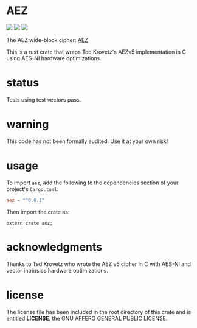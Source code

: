 
# AEZ
[![](https://travis-ci.org/david415/aez.png?branch=master)](https://www.travis-ci.org/david415/aez) [![](https://img.shields.io/crates/v/aez.svg)](https://crates.io/crates/aez) [![](https://docs.rs/aez/badge.svg)](https://docs.rs/aez/)

The AEZ wide-block cipher: [AEZ](http://web.cs.ucdavis.edu/~rogaway/aez/)

This is a rust crate that wraps Ted Krovetz's AEZv5 implementation
in C using AES-NI hardware optimizations.

# status

Tests using test vectors pass.

# warning

This code has not been formally audited. Use it at your own risk!


# usage

To import `aez`, add the following to the dependencies section of
your project's `Cargo.toml`:
```toml
aez = "^0.0.1"
```
Then import the crate as:
```rust,no_run
extern crate aez;
```

# acknowledgments

Thanks to Ted Krovetz who wrote the AEZ v5 cipher in C with AES-NI and vector
intrinsics hardware optimizations.


# license

The license file has been included in the root directory of this crate
and is entitled **LICENSE**, the GNU AFFERO GENERAL PUBLIC LICENSE.
